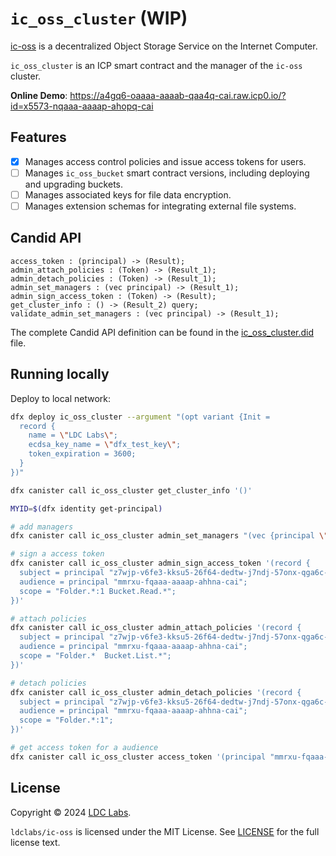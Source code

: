 # `ic_oss_cluster` (WIP)

[ic-oss](https://github.com/ldclabs/ic-oss) is a decentralized Object Storage Service on the Internet Computer.

`ic_oss_cluster` is an ICP smart contract and the manager of the `ic-oss` cluster.

**Online Demo**: https://a4gq6-oaaaa-aaaab-qaa4q-cai.raw.icp0.io/?id=x5573-nqaaa-aaaap-ahopq-cai

## Features

- [x] Manages access control policies and issue access tokens for users.
- [ ] Manages `ic_oss_bucket` smart contract versions, including deploying and upgrading buckets.
- [ ] Manages associated keys for file data encryption.
- [ ] Manages extension schemas for integrating external file systems.

## Candid API

```shell
access_token : (principal) -> (Result);
admin_attach_policies : (Token) -> (Result_1);
admin_detach_policies : (Token) -> (Result_1);
admin_set_managers : (vec principal) -> (Result_1);
admin_sign_access_token : (Token) -> (Result);
get_cluster_info : () -> (Result_2) query;
validate_admin_set_managers : (vec principal) -> (Result_1);
```

The complete Candid API definition can be found in the [ic_oss_cluster.did](https://github.com/ldclabs/ic-oss/tree/main/src/ic_oss_bucket/ic_oss_cluster.did) file.

## Running locally

Deploy to local network:
```bash
dfx deploy ic_oss_cluster --argument "(opt variant {Init =
  record {
    name = \"LDC Labs\";
    ecdsa_key_name = \"dfx_test_key\";
    token_expiration = 3600;
  }
})"

dfx canister call ic_oss_cluster get_cluster_info '()'

MYID=$(dfx identity get-principal)

# add managers
dfx canister call ic_oss_cluster admin_set_managers "(vec {principal \"$MYID\"})"

# sign a access token
dfx canister call ic_oss_cluster admin_sign_access_token '(record {
  subject = principal "z7wjp-v6fe3-kksu5-26f64-dedtw-j7ndj-57onx-qga6c-et5e3-njx53-tae";
  audience = principal "mmrxu-fqaaa-aaaap-ahhna-cai";
  scope = "Folder.*:1 Bucket.Read.*";
})'

# attach policies
dfx canister call ic_oss_cluster admin_attach_policies '(record {
  subject = principal "z7wjp-v6fe3-kksu5-26f64-dedtw-j7ndj-57onx-qga6c-et5e3-njx53-tae";
  audience = principal "mmrxu-fqaaa-aaaap-ahhna-cai";
  scope = "Folder.*  Bucket.List.*";
})'

# detach policies
dfx canister call ic_oss_cluster admin_detach_policies '(record {
  subject = principal "z7wjp-v6fe3-kksu5-26f64-dedtw-j7ndj-57onx-qga6c-et5e3-njx53-tae";
  audience = principal "mmrxu-fqaaa-aaaap-ahhna-cai";
  scope = "Folder.*:1";
})'

# get access token for a audience
dfx canister call ic_oss_cluster access_token '(principal "mmrxu-fqaaa-aaaap-ahhna-cai")'
```

## License
Copyright © 2024 [LDC Labs](https://github.com/ldclabs).

`ldclabs/ic-oss` is licensed under the MIT License. See [LICENSE](../../LICENSE-MIT) for the full license text.